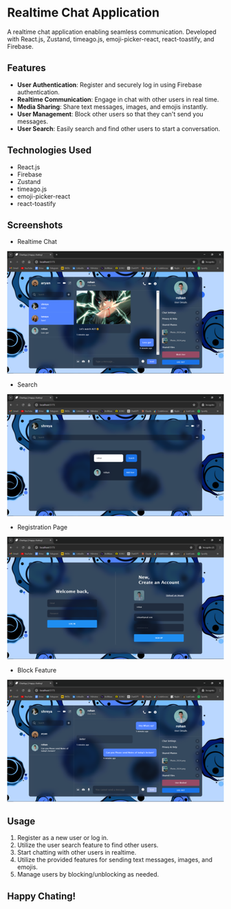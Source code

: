 # Realtime Chat Application

A realtime chat application enabling seamless communication. Developed with React.js, Zustand, timeago.js, emoji-picker-react, react-toastify, and Firebase.

## Features

- **User Authentication**: Register and securely log in using Firebase authentication.
- **Realtime Communication**: Engage in chat with other users in real time.
- **Media Sharing**: Share text messages, images, and emojis instantly.
- **User Management**: Block other users so that they can't send you messages.
- **User Search**: Easily search and find other users to start a conversation.

## Technologies Used

- React.js
- Firebase
- Zustand
- timeago.js
- emoji-picker-react
- react-toastify

## Screenshots

- Realtime Chat

![Realtime Chat App](./public/Chats.png)

- Search

![Search](./public/SearchUser.png)

- Registration Page

![Registration Page](./public/RegistrationPage.png)

- Block Feature

![Block Feature](./public/BlockedUser.png)

## Usage

1. Register as a new user or log in.
2. Utilize the user search feature to find other users.
3. Start chatting with other users in realtime.
4. Utilize the provided features for sending text messages, images, and emojis.
5. Manage users by blocking/unblocking as needed.


## Happy Chating!
